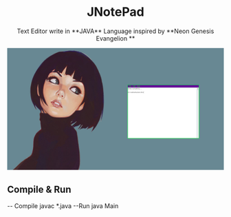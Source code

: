<h1 align="center">JNotePad</h1>

<p align="center">Text Editor write in **JAVA** Language inspired by **Neon Genesis Evangelion
**</p>

![alt text](https://raw.githubusercontent.com/KevoTHRASHER/JNotePad/main/img/JNotePad.png?raw=true)

<h2>Compile & Run</h2>

-- Compile
javac *.java
--Run
java Main

